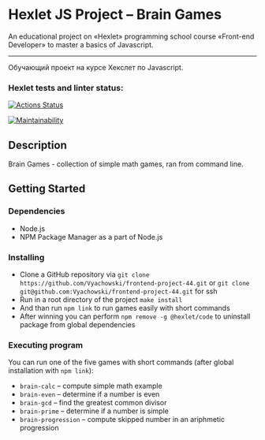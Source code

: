 # Hexlet JS Project – Brain Games
An educational project on «Hexlet» programming school course «Front-end Developer» to master a basics of Javascript.

___

Обучающий проект на курсе Хекслет по Javascript.

### Hexlet tests and linter status:
[![Actions Status](https://github.com/Vyachowski/frontend-project-44/workflows/hexlet-check/badge.svg)](https://github.com/Vyachowski/frontend-project-44/actions)

[![Maintainability](https://api.codeclimate.com/v1/badges/e48cef0b51bc1ff7be5c/maintainability)](https://codeclimate.com/github/Vyachowski/frontend-project-44/maintainability)

## Description

Brain Games - collection of simple math games, ran from command line.

## Getting Started

### Dependencies

* Node.js
* NPM Package Manager as a part of Node.js

### Installing

* Clone a GitHub repository via ```git clone https://github.com/Vyachowski/frontend-project-44.git``` or ```git clone git@github.com:Vyachowski/frontend-project-44.git``` for ssh
* Run in a root directory of the project ```make install```
* And than run ```npm link``` to run games easily with short commands
* After winning you can perform ```npm remove -g @hexlet/code``` to uninstall package from global dependencies

### Executing program

You can run one of the five games with short commands (after global installation with ```npm link```):
* ```brain-calc``` – compute simple math example
* ```brain-even``` – determine if a number is even
* ```brain-gcd``` – find the greatest common divisor
* ```brain-prime``` – determine if a number is simple
* ```brain-progression``` – compute skipped number in an ariphmetic progression